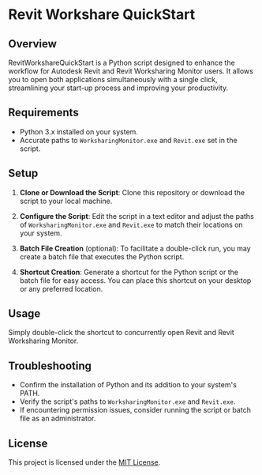 # Revit Workshare QuickStart

## Overview
RevitWorkshareQuickStart is a Python script designed to enhance the workflow for Autodesk Revit and Revit Worksharing Monitor users. It allows you to open both applications simultaneously with a single click, streamlining your start-up process and improving your productivity.

## Requirements
- Python 3.x installed on your system.
- Accurate paths to `WorksharingMonitor.exe` and `Revit.exe` set in the script.

## Setup
1. **Clone or Download the Script**:
   Clone this repository or download the script to your local machine.

2. **Configure the Script**:
   Edit the script in a text editor and adjust the paths of `WorksharingMonitor.exe` and `Revit.exe` to match their locations on your system.

3. **Batch File Creation** (optional):
   To facilitate a double-click run, you may create a batch file that executes the Python script.

4. **Shortcut Creation**:
   Generate a shortcut for the Python script or the batch file for easy access. You can place this shortcut on your desktop or any preferred location.

## Usage
Simply double-click the shortcut to concurrently open Revit and Revit Worksharing Monitor.

## Troubleshooting
- Confirm the installation of Python and its addition to your system's PATH.
- Verify the script's paths to `WorksharingMonitor.exe` and `Revit.exe`.
- If encountering permission issues, consider running the script or batch file as an administrator.

## License
This project is licensed under the [MIT License](https://opensource.org/licenses/MIT).
